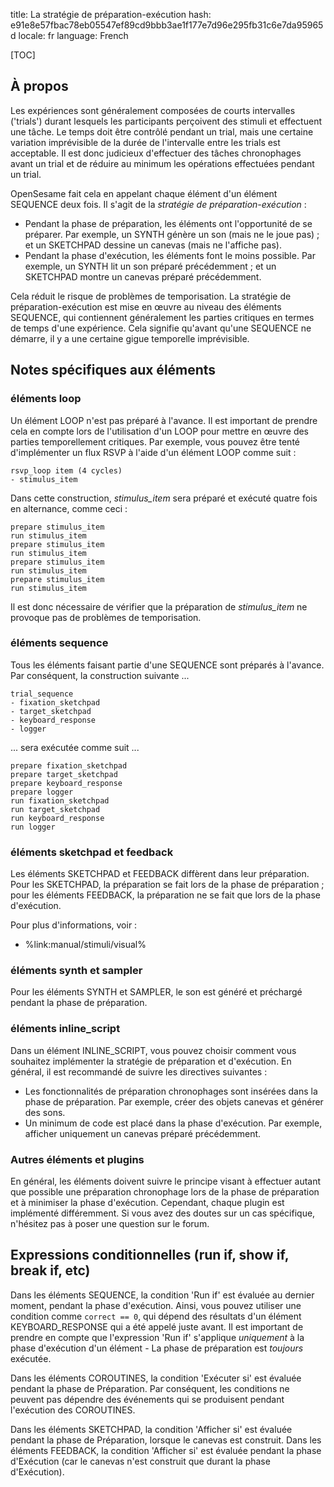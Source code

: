 title: La stratégie de préparation-exécution
hash: e91e8e57fbac78eb05547ef89cd9bbb3ae1f177e7d96e295fb31c6e7da95965d
locale: fr
language: French

[TOC]

## À propos

Les expériences sont généralement composées de courts intervalles ('trials') durant lesquels les participants perçoivent des stimuli et effectuent une tâche. Le temps doit être contrôlé pendant un trial, mais une certaine variation imprévisible de la durée de l'intervalle entre les trials est acceptable. Il est donc judicieux d'effectuer des tâches chronophages avant un trial et de réduire au minimum les opérations effectuées pendant un trial.

OpenSesame fait cela en appelant chaque élément d'un élément SEQUENCE deux fois. Il s'agit de la *stratégie de préparation-exécution* :

- Pendant la phase de préparation, les éléments ont l'opportunité de se préparer. Par exemple, un SYNTH génère un son (mais ne le joue pas) ; et un SKETCHPAD dessine un canevas (mais ne l'affiche pas).
- Pendant la phase d'exécution, les éléments font le moins possible. Par exemple, un SYNTH lit un son préparé précédemment ; et un SKETCHPAD montre un canevas préparé précédemment.

Cela réduit le risque de problèmes de temporisation. La stratégie de préparation-exécution est mise en œuvre au niveau des éléments SEQUENCE, qui contiennent généralement les parties critiques en termes de temps d'une expérience. Cela signifie qu'avant qu'une SEQUENCE ne démarre, il y a une certaine gigue temporelle imprévisible.

## Notes spécifiques aux éléments

### éléments loop

Un élément LOOP n'est pas préparé à l'avance. Il est important de prendre cela en compte lors de l'utilisation d'un LOOP pour mettre en œuvre des parties temporellement critiques. Par exemple, vous pouvez être tenté d'implémenter un flux RSVP à l'aide d'un élément LOOP comme suit :

~~~text
rsvp_loop item (4 cycles)
- stimulus_item
~~~

Dans cette construction, *stimulus_item* sera préparé et exécuté quatre fois en alternance, comme ceci :

~~~text
prepare stimulus_item
run stimulus_item
prepare stimulus_item
run stimulus_item
prepare stimulus_item
run stimulus_item
prepare stimulus_item
run stimulus_item
~~~

Il est donc nécessaire de vérifier que la préparation de *stimulus_item* ne provoque pas de problèmes de temporisation.

### éléments sequence

Tous les éléments faisant partie d'une SEQUENCE sont préparés à l'avance. Par conséquent, la construction suivante ...

~~~text
trial_sequence
- fixation_sketchpad
- target_sketchpad
- keyboard_response
- logger
~~~

... sera exécutée comme suit ...

~~~text
prepare fixation_sketchpad
prepare target_sketchpad
prepare keyboard_response
prepare logger
run fixation_sketchpad
run target_sketchpad
run keyboard_response
run logger
~~~

### éléments sketchpad et feedback

Les éléments SKETCHPAD et FEEDBACK diffèrent dans leur préparation. Pour les SKETCHPAD, la préparation se fait lors de la phase de préparation ; pour les éléments FEEDBACK, la préparation ne se fait que lors de la phase d'exécution.

Pour plus d'informations, voir :

- %link:manual/stimuli/visual%

### éléments synth et sampler

Pour les éléments SYNTH et SAMPLER, le son est généré et préchargé pendant la phase de préparation.

### éléments inline_script

Dans un élément INLINE_SCRIPT, vous pouvez choisir comment vous souhaitez implémenter la stratégie de préparation et d'exécution. En général, il est recommandé de suivre les directives suivantes :

- Les fonctionnalités de préparation chronophages sont insérées dans la phase de préparation. Par exemple, créer des objets canevas et générer des sons.
- Un minimum de code est placé dans la phase d'exécution. Par exemple, afficher uniquement un canevas préparé précédemment.

### Autres éléments et plugins

En général, les éléments doivent suivre le principe visant à effectuer autant que possible une préparation chronophage lors de la phase de préparation et à minimiser la phase d'exécution. Cependant, chaque plugin est implémenté différemment. Si vous avez des doutes sur un cas spécifique, n'hésitez pas à poser une question sur le forum.

## Expressions conditionnelles (run if, show if, break if, etc)

Dans les éléments SEQUENCE, la condition 'Run if' est évaluée au dernier moment, pendant la phase d'exécution. Ainsi, vous pouvez utiliser une condition comme `correct == 0`, qui dépend des résultats d'un élément KEYBOARD_RESPONSE qui a été appelé juste avant. Il est important de prendre en compte que l'expression 'Run if' s'applique *uniquement* à la phase d'exécution d'un élément - La phase de préparation est *toujours* exécutée.

Dans les éléments COROUTINES, la condition 'Exécuter si' est évaluée pendant la phase de Préparation. Par conséquent, les conditions ne peuvent pas dépendre des événements qui se produisent pendant l'exécution des COROUTINES.

Dans les éléments SKETCHPAD, la condition 'Afficher si' est évaluée pendant la phase de Préparation, lorsque le canevas est construit. Dans les éléments FEEDBACK, la condition 'Afficher si' est évaluée pendant la phase d'Exécution (car le canevas n'est construit que durant la phase d'Exécution).